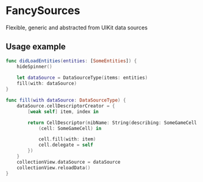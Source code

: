 # FancySources
Flexible, generic and abstracted from UIKit data sources

## Usage example

```swift
func didLoadEntities(entities: [SomeEntities]) {
    hideSpinner()
        
    let dataSource = DataSourceType(items: entities)
    fill(with: dataSource)
}

func fill(with dataSource: DataSourceType) {
    dataSource.cellDescriptorCreator = {
        [weak self] item, index in

        return CellDescriptor(nibName: String(describing: SomeGameCell.self), configure: {
            (cell: SomeGameCell) in

            cell.fill(with: item)
            cell.delegate = self
        })
    }
    collectionView.dataSource = dataSource
    collectionView.reloadData()
}
```
